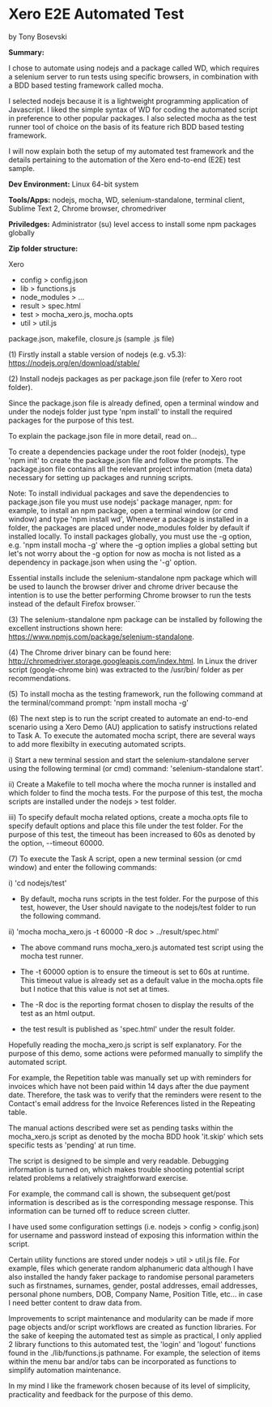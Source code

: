 # Xero E2E Automated Test
by Tony Bosevski

**Summary:**

I chose to automate using nodejs and a package called WD, which requires a selenium server to run tests using specific browsers, in combination with a BDD based testing framework called mocha. 

I selected nodejs because it is a lightweight programming application of Javascript. I liked the simple syntax of WD for coding the automated script in preference to other popular packages. I also selected mocha as the test runner tool of choice on the basis of its feature rich BDD based testing framework. 

I will now explain both the setup of my automated test framework and the details pertaining to the automation of the Xero end-to-end (E2E) test sample. 


**Dev Environment:** Linux 64-bit system 

**Tools/Apps:** nodejs, mocha, WD, selenium-standalone, terminal client, Sublime Text 2, Chrome browser, chromedriver

**Priviledges:** Administrator (su) level access to install some npm packages globally

**Zip folder structure:**

Xero 	
- config > config.json
- lib > functions.js
- node_modules > ...
- result > spec.html
- test > mocha_xero.js, mocha.opts
- util > util.js 

package.json, 
makefile, 
closure.js (sample .js file)

(1) Firstly install a stable version of nodejs (e.g. v5.3): https://nodejs.org/en/download/stable/

(2) Install nodejs packages as per package.json file (refer to Xero root folder). 

Since the package.json file is already defined, open a terminal window and under the nodejs folder just type 'npm install' to install the required packages for the purpose of this test.

To explain the package.json file in more detail, read on...

To create a dependencies package under the root folder (nodejs), type 'npm init' to create the package.json file and follow the prompts. The package.json file contains all the relevant project information (meta data) necessary for setting up packages and running scripts.

Note: To install individual packages and save the dependencies to package.json file you must use nodejs' package manager, npm: for example, to  install an npm package,  open a terminal window (or cmd window) and type 'npm install wd', Whenever a package is installed in a folder, the packages are placed under node_modules folder by default if installed locally. To install packages globally, you must use the -g option, e.g. 'npm install mocha -g' where the -g option implies a global setting but let's not worry about the -g option for now as mocha is not listed as a dependency in package.json when using the '-g' option. 

Essential installs include the selenium-standalone npm package which will be used to launch the browser driver and chrome driver because the intention is to use the better performing Chrome browser to run the tests instead of the default Firefox browser.``

(3) The selenium-standalone npm package can be installed by following the excellent instructions shown here: https://www.npmjs.com/package/selenium-standalone.

(4) The Chrome driver binary can be found here: http://chromedriver.storage.googleapis.com/index.html. In Linux the driver script (google-chrome bin) was extracted to the /usr/bin/ folder as per recommendations.

(5) To install mocha as the testing framework, run the following command at the terminal/command prompt: 
'npm install mocha -g'

(6) The next step is to run the script created to automate an end-to-end scenario using a Xero Demo (AU) application to satisfy instructions related to Task A. To execute the automated mocha script, there are several ways to add more flexibilty in executing automated scripts. 

i) Start a new terminal session and start the selenium-standalone server using the following terminal (or cmd) command: 'selenium-standalone start'.

ii) Create a Makefile to tell mocha where the mocha runner is installed and which folder to find the mocha tests. For the purpose of this test, the mocha scripts are installed under the nodejs > test folder.

iii) To specify default mocha related options, create a mocha.opts file to specify default options and place this file under the test folder. For the purpose of this test, the timeout has been increased to 60s as denoted by the option, --timeout 60000.

(7) To execute the Task A script, open a new terminal session (or cmd window) and enter the following commands: 

i) 'cd nodejs/test'
- By default, mocha runs scripts in the test folder. For the purpose of this test, however, the User should navigate to the nodejs/test folder to run the following command.

ii) 'mocha mocha_xero.js -t 60000 -R doc  > ../result/spec.html'
- The above command runs mocha_xero.js automated test script using the mocha test runner. 

- The -t 60000 option is to ensure the timeout is set to 60s at runtime. This timeout value is already set as a default value in the mocha.opts file but I notice that this value is not set at times.
- The -R doc is the reporting format chosen to display the results of the test as an html output. 
- the test result is published as 'spec.html' under the result folder.

Hopefully reading the mocha_xero.js script is self explanatory. For the purpose of this demo, some actions were peformed manually to simplify the automated script. 

For example, the Repetition table was manually set up with reminders for invoices which have not been paid within 14 days after the due payment date. Therefore, the task was to verify that the reminders were resent to the Contact's email address for the Invoice References listed in the Repeating table.

The manual actions described were set as pending tasks within the mocha_xero.js script as denoted by the mocha BDD hook 'it.skip' which sets specific tests as 'pending' at run time.

The script is designed to be simple and very readable. Debugging information is turned on, which makes trouble shooting potential script related problems a relatively straightforward exercise.

For example, the command call is shown, the subsequent get/post information is described as is the corresponding message response. This information can be turned off to reduce screen clutter.

I have used some configuration settings (i.e. nodejs > config > config.json) for username and password instead of exposing this information within the script. 

Certain utility functions are stored under nodejs > util > util.js file. For example, files which generate random alphanumeric data although I have also installed the handy faker package to randomise personal parameters such as firstnames, surnames, gender, postal addresses, email addresses, personal phone numbers, DOB, Company Name, Position Title, etc... in case I need better content to draw data from.

Improvements to script maintenance and modularity can be made if more page objects and/or script workflows are created as function libraries. For the sake of keeping the automated test as simple as practical, I only applied 2 library functions to this automated test, the 'login' and 'logout' functions found in the ./lib/functions.js pathname. For example, the selection of items within the menu bar and/or tabs can be incorporated as functions to simplify automation maintenance.

In my mind I like the framework chosen because of its level of simplicity, practicality and feedback for the purpose of this demo.

<EOF>


 
